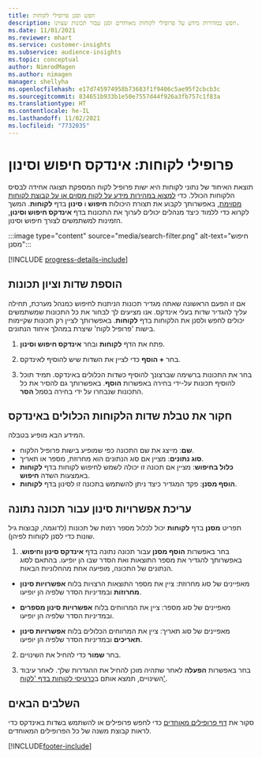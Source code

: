 ```yaml
---
title: חפש וסנן פרופילי לקוחות
description: חפש במהירות מידע על פרופילי לקוחות מאוחדים וסנן עבור תכונות שצוינו.
ms.date: 11/01/2021
ms.reviewer: mhart
ms.service: customer-insights
ms.subservice: audience-insights
ms.topic: conceptual
author: NimrodMagen
ms.author: nimagen
manager: shellyha
ms.openlocfilehash: e17d745974958b73683f1f9406c5ae95f2cbcb3c
ms.sourcegitcommit: 834651b933b1e50e7557d44f926a3fb757c1f83a
ms.translationtype: HT
ms.contentlocale: he-IL
ms.lasthandoff: 11/02/2021
ms.locfileid: "7732035"
---
```

# <a name="customer-profiles-search--filter-index"></a>פרופילי לקוחות: אינדקס חיפוש וסינון

תוצאת האיחוד של נתוני לקוחות היא ישות פרופיל לקוח המספקת תצוגה אחידה לבסיס הלקוחות הכולל. כדי [למצוא במהירות מידע על לקוח מסוים או על קבוצת לקוחות מסוימת](customer-profiles.md), באפשרותך לקבוע את תצורת היכולות **חיפוש** ו **סינון** בדף **לקוחות**. המשך לקרוא כדי ללמוד כיצד מנהלים יכולים לערוך את התכונות בדף **אינדקס חיפוש וסינון**, הזמינות למשתמשים לצורך חיפוש וסינון.

   :::image type="content" source="media/search-filter.png" alt-text="חיפוש מסנן":::

[!INCLUDE [progress-details-include](../includes/progress-details-pane.md)]

## <a name="add-fields-and-specify-attributes"></a>הוספת שדות וציון תכונות

אם זו הפעם הראשונה שאתה מגדיר תכונות הניתנות לחיפוש כמנהל מערכת, תחילה עליך להגדיר שדות בעלי אינדקס. אנו מציעים לך לבחור את כל התכונות שמשתמשים יכולים לחפש ולסנן את הלקוחות בדף **לקוחות**. באפשרותך לציין רק תכונות שקיימות בישות 'פרופיל לקוח' שיצרת במהלך איחוד הנתונים.

1. פתח את הדף **לקוחות** ובחר **אינדקס חיפוש וסינון**.

2. בחר **+ הוסף** כדי לציין את השדות שיש להוסיף לאינדקס.

3. בחר את התכונות ברשימה שברצונך להוסיף כשדות הכלולים באינדקס. תמיד תוכל להוסיף תכונות על-ידי בחירה באפשרות **הוסף**. באפשרותך גם להסיר את כל התכונות שנבחרו על ידי בחירה בסמל **הסר**.

## <a name="explore-the-indexed-customer-fields-table"></a>חקור את טבלת שדות הלקוחות הכלולים באינדקס

המידע הבא מופיע בטבלה.

- **שם**: מייצג את שם התכונה כפי שמופיע בישות פרופיל הלקוח.
- **סוג נתונים**: מציין אם סוג הנתונים הוא מחרוזת, מספר או תאריך.
- **כלול בחיפוש**: מציין אם תכונה זו יכולה לשמש לחיפוש לקוחות בדף **לקוחות** באמצעות השדה **חיפוש**.
- **הוסף מסנן**: פקד המגדיר כיצד ניתן להשתמש בתכונה זו לסינון בדף **לקוחות**.

## <a name="editing-filtering-options-for-a-given-attribute"></a>עריכת אפשרויות סינון עבור תכונה נתונה

תפריט **מסנן** בדף **לקוחות** יכול לכלול מספר רמות של תכונות (לדוגמה, קבוצות גיל שונות כדי לסנן לקוחות לפיהן).

1. בחר באפשרות **הוסף מסנן** עבור תכונה נתונה בדף **אינדקס סינון וחיפוש**. באפשרותך להגדיר את מספר התוצאות ואת הסדר שבו הן יופיעו. בהתאם לסוג הנתונים של התכונה, מופיעה אחת מהחלוניות הבאות.

- מאפיינים של סוג מחרוזת: ציין את מספר התוצאות הרצויות בלוח **אפשרויות סינון מחרוזות** ובמדיניות הסדר שלפיה הן יופיעו.

- מאפיינים של סוג מספר: ציין את המרווחים בלוח **אפשרויות סינון מספרים** ובמדיניות הסדר שלפיה הן יופיעו.

- מאפיינים של סוג תאריך: ציין את המרווחים הכלולים בלוח **אפשרויות סינון תאריכים** ובמדיניות הסדר שלפיה הן יופיעו.

2. בחר **שמור** כדי להחיל את השינויים.

3. בחר באפשרות **הפעלה** לאחר שתהיה מוכן להחיל את ההגדרות שלך. לאחר עיבוד השינויים, תמצא אותם ב[כרטיסי לקוחות בדף 'לקוח'](customer-profiles.md). 

## <a name="next-steps"></a>השלבים הבאים

סקור את [דף פרופילים מאוחדים](customer-profiles.md) כדי לחפש פרופילים או להשתמש בשדות באינדקס כדי לראות קבוצת משנה של כל הפרופילים המאוחדים.


[!INCLUDE[footer-include](../includes/footer-banner.md)]
